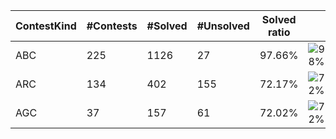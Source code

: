 | ContestKind | #Contests | #Solved | #Unsolved | Solved ratio | |
| - | - | - | - | - | - |
| ABC | 225 | 1126 | 27 | 97.66% | ![98%](https://progress-bar.dev/98?title=Solved) |
| ARC | 134 | 402 | 155 | 72.17% | ![72%](https://progress-bar.dev/72?title=Solved) |
| AGC | 37 | 157 | 61 | 72.02% | ![72%](https://progress-bar.dev/72?title=Solved) |
